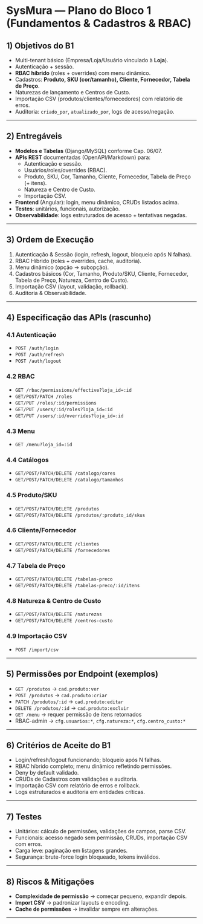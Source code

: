 # SysMura — Plano do Bloco 1 (Fundamentos & Cadastros & RBAC)

## 1) Objetivos do B1
- Multi-tenant básico (Empresa/Loja/Usuário vinculado à **Loja**).
- Autenticação + sessão.
- **RBAC híbrido** (roles + overrides) com menu dinâmico.
- Cadastros: **Produto, SKU (cor/tamanho), Cliente, Fornecedor, Tabela de Preço**.
- Naturezas de lançamento e Centros de Custo.
- Importação CSV (produtos/clientes/fornecedores) com relatório de erros.
- Auditoria: `criado_por`, `atualizado_por`, logs de acesso/negação.

---

## 2) Entregáveis
- **Modelos e Tabelas** (Django/MySQL) conforme Cap. 06/07.
- **APIs REST** documentadas (OpenAPI/Markdown) para:
  - Autenticação e sessão.
  - Usuários/roles/overrides (RBAC).
  - Produto, SKU, Cor, Tamanho, Cliente, Fornecedor, Tabela de Preço (+ itens).
  - Natureza e Centro de Custo.
  - Importação CSV.
- **Frontend** (Angular): login, menu dinâmico, CRUDs listados acima.
- **Testes**: unitários, funcionais, autorização.
- **Observabilidade**: logs estruturados de acesso + tentativas negadas.

---

## 3) Ordem de Execução
1. Autenticação & Sessão (login, refresh, logout, bloqueio após N falhas).
2. RBAC Híbrido (roles + overrides, cache, auditoria).
3. Menu dinâmico (opção → subopção).
4. Cadastros básicos (Cor, Tamanho, Produto/SKU, Cliente, Fornecedor, Tabela de Preço, Natureza, Centro de Custo).
5. Importação CSV (layout, validação, rollback).
6. Auditoria & Observabilidade.

---

## 4) Especificação das APIs (rascunho)

### 4.1 Autenticação
- `POST /auth/login`
- `POST /auth/refresh`
- `POST /auth/logout`

### 4.2 RBAC
- `GET /rbac/permissions/effective?loja_id=:id`
- `GET/POST/PATCH /roles`
- `GET/PUT /roles/:id/permissions`
- `GET/PUT /users/:id/roles?loja_id=:id`
- `GET/PUT /users/:id/overrides?loja_id=:id`

### 4.3 Menu
- `GET /menu?loja_id=:id`

### 4.4 Catálogos
- `GET/POST/PATCH/DELETE /catalogo/cores`
- `GET/POST/PATCH/DELETE /catalogo/tamanhos`

### 4.5 Produto/SKU
- `GET/POST/PATCH/DELETE /produtos`
- `GET/POST/PATCH/DELETE /produtos/:produto_id/skus`

### 4.6 Cliente/Fornecedor
- `GET/POST/PATCH/DELETE /clientes`
- `GET/POST/PATCH/DELETE /fornecedores`

### 4.7 Tabela de Preço
- `GET/POST/PATCH/DELETE /tabelas-preco`
- `GET/POST/PATCH/DELETE /tabelas-preco/:id/itens`

### 4.8 Natureza & Centro de Custo
- `GET/POST/PATCH/DELETE /naturezas`
- `GET/POST/PATCH/DELETE /centros-custo`

### 4.9 Importação CSV
- `POST /import/csv`

---

## 5) Permissões por Endpoint (exemplos)
- `GET /produtos` → `cad.produto:ver`
- `POST /produtos` → `cad.produto:criar`
- `PATCH /produtos/:id` → `cad.produto:editar`
- `DELETE /produtos/:id` → `cad.produto:excluir`
- `GET /menu` → requer permissão de itens retornados
- RBAC-admin → `cfg.usuarios:*`, `cfg.natureza:*`, `cfg.centro_custo:*`

---

## 6) Critérios de Aceite do B1
- Login/refresh/logout funcionando; bloqueio após N falhas.
- RBAC híbrido completo; menu dinâmico refletindo permissões.
- Deny by default validado.
- CRUDs de Cadastros com validações e auditoria.
- Importação CSV com relatório de erros e rollback.
- Logs estruturados e auditoria em entidades críticas.

---

## 7) Testes
- Unitários: cálculo de permissões, validações de campos, parse CSV.
- Funcionais: acesso negado sem permissão, CRUDs, importação CSV com erros.
- Carga leve: paginação em listagens grandes.
- Segurança: brute-force login bloqueado, tokens inválidos.

---

## 8) Riscos & Mitigações
- **Complexidade de permissão** → começar pequeno, expandir depois.
- **Import CSV** → padronizar layouts e encoding.
- **Cache de permissões** → invalidar sempre em alterações.

---
